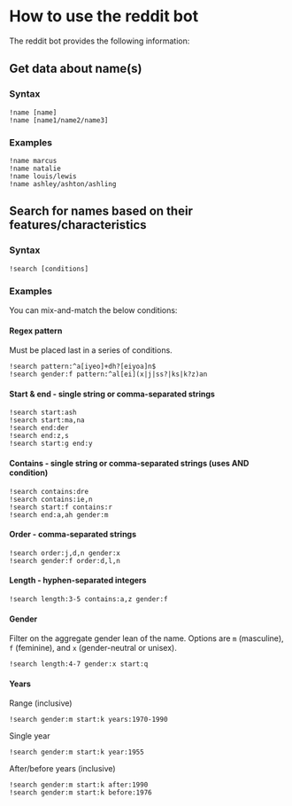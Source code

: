 # How to use the reddit bot

The reddit bot provides the following information:

## Get data about name(s)

### Syntax

    !name [name]
    !name [name1/name2/name3]

### Examples

    !name marcus
    !name natalie
    !name louis/lewis
    !name ashley/ashton/ashling

## Search for names based on their features/characteristics

### Syntax

    !search [conditions]

### Examples

You can mix-and-match the below conditions:

#### Regex pattern

Must be placed last in a series of conditions.

    !search pattern:^a[iyeo]+dh?[eiyoa]n$
    !search gender:f pattern:^al[ei](x|j|ss?|ks|k?z)an

#### Start & end - single string or comma-separated strings

    !search start:ash
    !search start:ma,na
    !search end:der
    !search end:z,s
    !search start:g end:y

#### Contains - single string or comma-separated strings (uses AND condition)

    !search contains:dre
    !search contains:ie,n
    !search start:f contains:r
    !search end:a,ah gender:m

#### Order - comma-separated strings

    !search order:j,d,n gender:x
    !search gender:f order:d,l,n

#### Length - hyphen-separated integers

    !search length:3-5 contains:a,z gender:f

#### Gender

Filter on the aggregate gender lean of the name. Options are `m` (masculine), `f` (feminine), and `x` (gender-neutral or unisex).

    !search length:4-7 gender:x start:q

#### Years

Range (inclusive)

    !search gender:m start:k years:1970-1990

Single year

    !search gender:m start:k year:1955

After/before years (inclusive)

    !search gender:m start:k after:1990
    !search gender:m start:k before:1976

